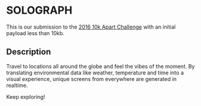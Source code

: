 # SOLOGRAPH

This is our submission to the [2016 10k Apart Challenge](https://a-k-apart.com) with an initial payload less than 10kb.

## Description

Travel to locations all around the globe and feel the vibes of the moment.
By translating environmental data like weather, temperature and time into a visual experience,
unique screens from everywhere are generated in realtime.

Keep exploring!